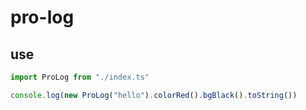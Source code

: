 # pro-log

## use

```ts
import ProLog from "./index.ts"

console.log(new ProLog("hello").colorRed().bgBlack().toString())
```
